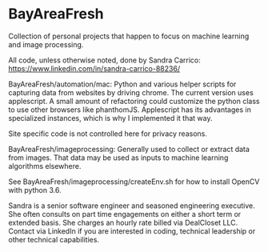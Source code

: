 # BayAreaFresh
Collection of personal projects that happen to focus on machine learning and image processing.

All code, unless otherwise noted, done by Sandra Carrico:
https://www.linkedin.com/in/sandra-carrico-88236/

BayAreaFresh/automation/mac:
  Python and various helper scripts for capturing data from websites by driving chrome.
  The current version uses applescript.  A small amount of refactoring could customize the 
  python class to use other browsers like phanthomJS.  Applescript has its advantages in 
  specialized instances, which is why I implemented it that way.
  
  Site specific code is not controlled here for privacy reasons.
  
BayAreaFresh/imageprocessing:
  Generally used to collect or extract data from images.  That data may be used as inputs
  to machine learning algorithms elsewhere.
  
See BayAreaFresh/imageprocessing/createEnv.sh for how to install OpenCV with python 3.6.

Sandra is a senior software engineer and seasoned engineering executive.  She often consults on part 
time engagements on either a short term or extended basis.  She charges an hourly rate billed via DealCloset LLC.
Contact via LinkedIn if you are interested in coding, technical leadership or other technical capabilities.
